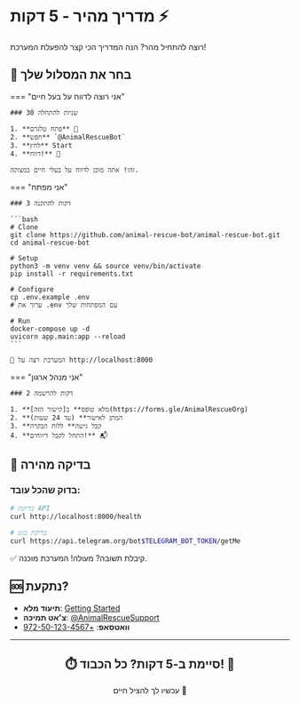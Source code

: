 # מדריך מהיר - 5 דקות ⚡

רוצה להתחיל מהר? הנה המדריך הכי קצר להפעלת המערכת!

## 🎯 בחר את המסלול שלך

=== "אני רוצה לדווח על בעל חיים"

    ### 30 שניות להתחלה
    
    1. **פתח טלגרם** 📱
    2. **חפש** `@AnimalRescueBot`
    3. **לחץ** Start
    4. **דווח!** 🚀
    
    זהו! אתה מוכן לדווח על בעלי חיים במצוקה.

=== "אני מפתח"

    ### 3 דקות להתקנה
    
    ```bash
    # Clone
    git clone https://github.com/animal-rescue-bot/animal-rescue-bot.git
    cd animal-rescue-bot
    
    # Setup
    python3 -m venv venv && source venv/bin/activate
    pip install -r requirements.txt
    
    # Configure
    cp .env.example .env
    # ערוך את .env עם המפתחות שלך
    
    # Run
    docker-compose up -d
    uvicorn app.main:app --reload
    ```
    
    🎉 המערכת רצה על http://localhost:8000

=== "אני מנהל ארגון"

    ### 2 דקות להרשמה
    
    1. **מלא טופס** ב[קישור הזה](https://forms.gle/AnimalRescueOrg)
    2. **המתן לאישור** (עד 24 שעות)
    3. **קבל גישה** ללוח הבקרה
    4. **התחל לקבל דיווחים!** 📬

## 🚦 בדיקה מהירה

### בדוק שהכל עובד:

```bash
# בדיקת API
curl http://localhost:8000/health

# בדיקת בוט
curl https://api.telegram.org/bot$TELEGRAM_BOT_TOKEN/getMe
```

✅ קיבלת תשובה? מעולה! המערכת מוכנה.

## 🆘 נתקעת?

- **תיעוד מלא**: [Getting Started](getting-started.md)
- **צ'אט תמיכה**: [@AnimalRescueSupport](https://t.me/AnimalRescueSupport)
- **וואטסאפ**: [+972-50-123-4567](https://wa.me/972501234567)

---

<div align="center">
  <h2>⏱️ סיימת ב-5 דקות? כל הכבוד! 🎊</h2>
  <p>עכשיו לך להציל חיים 💪</p>
</div>